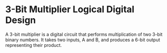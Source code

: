 # 3-Bit Multiplier Logical Digital Design
A 3-bit multiplier is a digital circuit that performs multiplication of two 3-bit binary numbers. It takes two inputs, A and B, and produces a 6-bit output representing their product.
